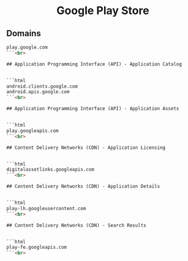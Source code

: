 


<h1 align="center">Google Play Store</h1>  


## Domains


```html
play.google.com
```<br>

## Application Programming Interface (API) - Application Catalog


```html
android.clients.google.com
android.apis.google.com
```<br>

## Application Programming Interface (API) - Application Assets


```html
play.googleapis.com
```<br>

## Content Delivery Networks (CDN) - Application Licensing


```html
digitalassetlinks.googleapis.com
```<br>

## Content Delivery Networks (CDN) - Application Details


```html
play-lh.googleusercontent.com
```<br>

## Content Delivery Networks (CDN) - Search Results


```html
play-fe.googleapis.com
```<br>
